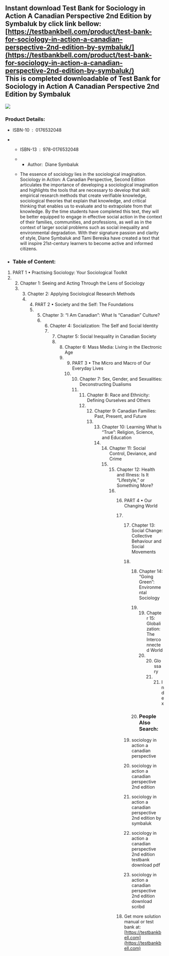 Instant download **Test Bank for Sociology in Action A Canadian Perspective 2nd Edition by Symbaluk** by click link bellow:  
[https://testbankbell.com/product/test-bank-for-sociology-in-action-a-canadian-perspective-2nd-edition-by-symbaluk/](https://testbankbell.com/product/test-bank-for-sociology-in-action-a-canadian-perspective-2nd-edition-by-symbaluk/)  
This is completed downloadable of Test Bank for Sociology in Action A Canadian Perspective 2nd Edition by Symbaluk
------------------------------------------------------------------------------------------------------------------


![](https://testbankbell.com/wp-content/uploads/2023/05/test_bank_for_sociology_in_action_a_canadian_perspective_2nd_edition_by_symbaluk_2.jpg)
### Product Details:


* ISBN-10 ‏ : ‎ 0176532048
* * ISBN-13 ‏ : ‎ 978-0176532048
  * * Author:  Diane Symbaluk
   
  * The essence of sociology lies in the sociological imagination. Sociology in Action: A Canadian Perspective, Second Edition articulates the importance of developing a sociological imagination and highlights the tools that are necessary to develop that skill: empirical research methods that create verifiable knowledge, sociological theories that explain that knowledge, and critical thinking that enables us to evaluate and to extrapolate from that knowledge. By the time students have completed this text, they will be better equipped to engage in effective social action in the context of their families, communities, and professions, as well as in the context of larger social problems such as social inequality and environmental degradation. With their signature passion and clarity of style, Diane Symbaluk and Tami Bereska have created a text that will inspire 21st-century learners to become active and informed citizens.
 
* ### Table of Content:


1. PART 1 • Practising Sociology: Your Sociological Toolkit
2. 2. Chapter 1: Seeing and Acting Through the Lens of Sociology
   3. 3. Chapter 2: Applying Sociological Research Methods
      4. 4. PART 2 • Society and the Self: The Foundations
         5. 5. Chapter 3: “I Am Canadian”: What Is “Canadian” Culture?
            6. 6. Chapter 4: Socialization: The Self and Social Identity
               7. 7. Chapter 5: Social Inequality in Canadian Society
                  8. 8. Chapter 6: Mass Media: Living in the Electronic Age
                     9. 9. PART 3 • The Micro and Macro of Our Everyday Lives
                        10. 10. Chapter 7: Sex, Gender, and Sexualities: Deconstructing Dualisms
                            11. 11. Chapter 8: Race and Ethnicity: Defining Ourselves and Others
                                12. 12. Chapter 9: Canadian Families: Past, Present, and Future
                                    13. 13. Chapter 10: Learning What Is “True”: Religion, Science, and Education
                                        14. 14. Chapter 11: Social Control, Deviance, and Crime
                                            15. 15. Chapter 12: Health and Illness: Is It “Lifestyle,” or Something More?
                                                16. 16. PART 4 • Our Changing World
                                                    17. 17. Chapter 13: Social Change: Collective Behaviour and Social Movements
                                                        18. 18. Chapter 14: “Going Green”: Environmental Sociology
                                                            19. 19. Chapter 15: Globalization: The Interconnected World
                                                                20. 20. Glossary
                                                                    21. 21. Index
                                                                       
                                                            20. ### People Also Search:
                                                           
                                                        19. sociology in action a canadian perspective
                                                       
                                                        20. sociology in action a canadian perspective 2nd edition
                                                       
                                                        21. sociology in action a canadian perspective 2nd edition by symbaluk
                                                       
                                                        22. sociology in action a canadian perspective 2nd edition testbank download pdf
                                                       
                                                        23. sociology in action a canadian perspective 2nd edition download scribd
                                                       
                                                    18.  Get more solution manual or test bank at: [https://testbankbell.com](https://testbankbell.com)
